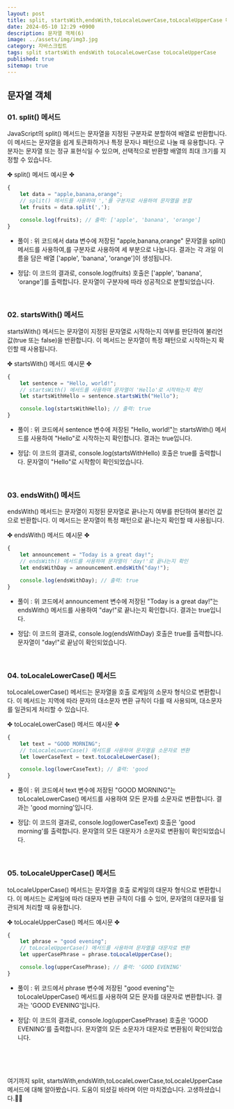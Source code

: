 ```yaml
---
layout: post
title: split, startsWith,endsWith,toLocaleLowerCase,toLocaleUpperCase 메서드
date: 2024-05-10 12:29 +0900
description: 문자열 객체(6)
image: ../assets/img/img3.jpg
category: 자바스크립트
tags: split startsWith endsWith toLocaleLowerCase toLocaleUpperCase
published: true
sitemap: true
---
```



## 문자열 객체<br />

### 01. split() 메서드              
JavaScript의 split() 메서드는 문자열을 지정된 구분자로 분할하여 배열로 반환합니다.
이 메서드는 문자열을 쉽게 토큰화하거나 특정 문자나 패턴으로 나눌 때 유용합니다.
구분자는 문자열 또는 정규 표현식일 수 있으며, 선택적으로 반환할 배열의 최대 크기를 지정할 수 있습니다.

✤ split() 메서드 예시문 ✤

````javascript 
{
    let data = "apple,banana,orange";
    // split() 메서드를 사용하여 ','를 구분자로 사용하여 문자열을 분할
    let fruits = data.split(',');

    console.log(fruits); // 출력: ['apple', 'banana', 'orange']
}
````

* 풀이 :
위 코드에서 data 변수에 저장된 "apple,banana,orange" 문자열을 split() 메서드를 사용하여,를 구분자로 사용하여 세 부분으로 나눕니다.
결과는 각 과일 이름을 담은 배열 ['apple', 'banana', 'orange']이 생성됩니다.

* 정답:
이 코드의 결과로, console.log(fruits) 호출은 ['apple', 'banana', 'orange']를 출력합니다.
문자열이 구분자에 따라 성공적으로 분할되었습니다.

<br />

### 02. startsWith() 메서드              
startsWith() 메서드는 문자열이 지정된 문자열로 시작하는지 여부를 판단하여 불리언 값(true 또는 false)을 반환합니다.
이 메서드는 문자열이 특정 패턴으로 시작하는지 확인할 때 사용됩니다.

✤ startsWith() 메서드 예시문 ✤

````javascript 
{
    let sentence = "Hello, world!";
    // startsWith() 메서드를 사용하여 문자열이 'Hello'로 시작하는지 확인
    let startsWithHello = sentence.startsWith("Hello");

    console.log(startsWithHello); // 출력: true
}
````

* 풀이 :
위 코드에서 sentence 변수에 저장된 "Hello, world!"는 startsWith() 메서드를 사용하여 "Hello"로 시작하는지 확인합니다.
결과는 true입니다.

* 정답:
이 코드의 결과로, console.log(startsWithHello) 호출은 true를 출력합니다.
문자열이 "Hello"로 시작함이 확인되었습니다.

<br />

### 03. endsWith() 메서드            
endsWith() 메서드는 문자열이 지정된 문자열로 끝나는지 여부를 판단하여 불리언 값으로 반환합니다.
이 메서드는 문자열이 특정 패턴으로 끝나는지 확인할 때 사용됩니다.

✤ endsWith() 메서드 예시문 ✤

````javascript 
{
    let announcement = "Today is a great day!";
    // endsWith() 메서드를 사용하여 문자열이 'day!'로 끝나는지 확인
    let endsWithDay = announcement.endsWith("day!");

    console.log(endsWithDay); // 출력: true
}
````

* 풀이 :
위 코드에서 announcement 변수에 저장된 "Today is a great day!"는 endsWith() 메서드를 사용하여 "day!"로 끝나는지 확인합니다.
결과는 true입니다.

* 정답:
이 코드의 결과로, console.log(endsWithDay) 호출은 true를 출력합니다.
문자열이 "day!"로 끝남이 확인되었습니다.

<br />

### 04. toLocaleLowerCase() 메서드            
toLocaleLowerCase() 메서드는 문자열을 호출 로케일의 소문자 형식으로 변환합니다.
이 메서드는 지역에 따라 문자의 대소문자 변환 규칙이 다를 때 사용되며, 대소문자를 일관되게 처리할 수 있습니다.

✤ toLocaleLowerCase() 메서드 예시문 ✤

````javascript 
{
    let text = "GOOD MORNING";
    // toLocaleLowerCase() 메서드를 사용하여 문자열을 소문자로 변환
    let lowerCaseText = text.toLocaleLowerCase();

    console.log(lowerCaseText); // 출력: 'good
}
````

* 풀이 :
위 코드에서 text 변수에 저장된 "GOOD MORNING"는 toLocaleLowerCase() 메서드를 사용하여 모든 문자를 소문자로 변환합니다.
결과는 'good morning'입니다.

* 정답:
이 코드의 결과로, console.log(lowerCaseText) 호출은 'good morning'를 출력합니다.
문자열의 모든 대문자가 소문자로 변환됨이 확인되었습니다.

<br />

### 05. toLocaleUpperCase() 메서드            
toLocaleUpperCase() 메서드는 문자열을 호출 로케일의 대문자 형식으로 변환합니다.
이 메서드는 로케일에 따라 대문자 변환 규칙이 다를 수 있어, 문자열의 대문자를 일관되게 처리할 때 유용합니다.

✤ toLocaleUpperCase() 메서드 예시문 ✤

````javascript 
{
    let phrase = "good evening";
    // toLocaleUpperCase() 메서드를 사용하여 문자열을 대문자로 변환
    let upperCasePhrase = phrase.toLocaleUpperCase();

    console.log(upperCasePhrase); // 출력: 'GOOD EVENING'
}
````

* 풀이 :
위 코드에서 phrase 변수에 저장된 "good evening"는 toLocaleUpperCase() 메서드를 사용하여 모든 문자를 대문자로 변환합니다.
결과는 'GOOD EVENING'입니다.

* 정답:
이 코드의 결과로, console.log(upperCasePhrase) 호출은 'GOOD EVENING'를 출력합니다.
문자열의 모든 소문자가 대문자로 변환됨이 확인되었습니다.

<br />
<br />
<br />

여기까지 split, startsWith,endsWith,toLocaleLowerCase,toLocaleUpperCase 메서드에 대해 알아봤습니다.
도움이 되셨길 바라며 이만 마치겠습니다.
고생하셨습니다.🫶😊
